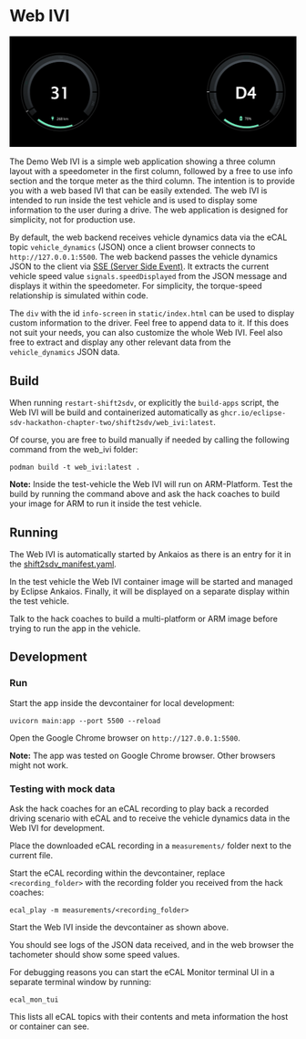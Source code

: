# Web IVI

![web_ivi_screenshot](web_ivi_screenshot.png)

The Demo Web IVI is a simple web application showing a three column layout with a speedometer in the first column, followed by a free to use info section and the torque meter as the third column. The intention is to provide you with a web based IVI that can be easily extended. The web IVI is intended to run inside the test vehicle and is used to display some information to the user during a drive. The web application is designed for simplicity, not for production use.

By default, the web backend receives vehicle dynamics data via the eCAL topic `vehicle_dynamics` (JSON) once a client browser connects to `http://127.0.0.1:5500`. The web backend passes the vehicle dynamics JSON to the client via [SSE (Server Side Event)](https://en.wikipedia.org/wiki/Server-sent_events). It extracts the current vehicle speed value `signals.speedDisplayed` from the JSON message and displays it within the speedometer. For simplicity, the torque-speed relationship is simulated within code.

The `div` with the id `info-screen` in `static/index.html` can be used to display custom information to the driver. Feel free to append data to it. If this does not suit your needs, you can also customize the whole Web IVI. Feel also free to extract and display any other relevant data from the `vehicle_dynamics` JSON data.

## Build

When running `restart-shift2sdv`, or explicitly the `build-apps` script, the Web IVI will be build and containerized automatically as `ghcr.io/eclipse-sdv-hackathon-chapter-two/shift2sdv/web_ivi:latest`.

Of course, you are free to build manually if needed by calling the following command from the web_ivi folder:

```shell
podman build -t web_ivi:latest .
```

**Note:** Inside the test-vehicle the Web IVI will run on ARM-Platform. Test the build by running the command above and ask the hack coaches to build your image for ARM to run it inside the test vehicle.

## Running

The Web IVI is automatically started by Ankaios as there is an entry for it in the [shift2sdv_manifest.yaml](shift2sdv_manifest.yaml).

In the test vehicle the Web IVI container image will be started and managed by Eclipse Ankaios. Finally, it will be displayed on a separate display within the test vehicle.

Talk to the hack coaches to build a multi-platform or ARM image before trying to run the app in the vehicle.

## Development

### Run

Start the app inside the devcontainer for local development:

```shell
uvicorn main:app --port 5500 --reload
```

Open the Google Chrome browser on `http://127.0.0.1:5500`.

**Note:** The app was tested on Google Chrome browser. Other browsers might not work.

### Testing with mock data

Ask the hack coaches for an eCAL recording to play back a recorded driving scenario with eCAL and to receive the vehicle dynamics data in the Web IVI for development.

Place the downloaded eCAL recording in a `measurements/` folder next to the current file.

Start the eCAL recording within the devcontainer, replace `<recording_folder>` with the recording folder you received from the hack coaches:

```shell
ecal_play -m measurements/<recording_folder>
```

Start the Web IVI inside the devcontainer as shown above.

You should see logs of the JSON data received, and in the web browser the tachometer should show some speed values.

For debugging reasons you can start the eCAL Monitor terminal UI in a separate terminal window by running:

```shell
ecal_mon_tui
```

This lists all eCAL topics with their contents and meta information the host or container can see.
